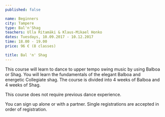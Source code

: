 ```yaml
---
published: false

name: Beginners
city: Tampere
type: Bal'n'Shag
teachers: Ulla Ritamäki & Klaus-Mikael Honko
dates: Tuesdays, 10.09.2017 - 10.12.2017
time: 18.00 - 19.00
price: 96 € (8 classes)

title: Bal 'n' Shag
---
```


This course will learn to dance to upper tempo swing music by using Balboa or Shag. You will learn the fundamentals of the elegant Balboa and energetic Collegiate shag. The course is divided into 4 weeks of Balboa and 4 weeks of Shag.

This course does not require previous dance experience.  

You can sign up alone or with a partner. Single registrations are accepted in order of registration.
